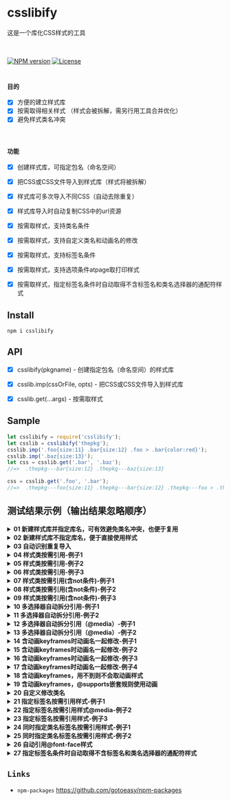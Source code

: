 # csslibify
这是一个库化CSS样式的工具<br>
<br>
<br>

[![NPM version](https://img.shields.io/npm/v/csslibify.svg)](https://www.npmjs.com/package/csslibify)
[![License](https://img.shields.io/badge/License-Apache%202-brightgreen.svg)](http://www.apache.org/licenses/LICENSE-2.0)
<br>
<br>
### `目的`
- [x] 方便的建立样式库
- [x] 按需取得相关样式 （样式会被拆解，需另行用工具合并优化）
- [x] 避免样式类名冲突
<br>

### `功能`
- [x] 创建样式库，可指定包名（命名空间）<br>
- [x] 把CSS或CSS文件导入到样式库（样式将被拆解）<br>
- [x] 样式库可多次导入不同CSS（自动去除重复）<br>
- [x] 样式库导入时自动复制CSS中的url资源<br>
- [x] 按需取样式，支持类名条件<br>
- [x] 按需取样式，支持自定义类名和动画名的修改<br>
- [x] 按需取样式，支持标签名条件<br>
- [x] 按需取样式，支持选项条件atpage取打印样式<br>
- [x] 按需取样式，指定标签名条件时自动取得不含标签名和类名选择器的通配符样式<br>


## Install
```
npm i csslibify
```


## API
- [x] csslibify(pkgname) - 创建指定包名（命名空间）的样式库<br>
- [x] csslib.imp(cssOrFile, opts) - 把CSS或CSS文件导入到样式库<br>
- [x] csslib.get(...args) - 按需取样式<br>


## Sample
```js
let csslibify = require('csslibify');
let csslib = csslibify('thepkg');
csslib.imp('.foo{size:11} .bar{size:12} .foo > .bar{color:red}');
csslib.imp('.baz{size:13}');
let css = csslib.get('.bar', '.baz');
//=>  .thepkg---bar{size:12} .thepkg---baz{size:13}

css = csslib.get('.foo', '.bar');
//=>  .thepkg---foo{size:11} .thepkg---bar{size:12} .thepkg---foo > .thepkg---bar{color:red}
```

## 测试结果示例（输出结果忽略顺序）
<details>
<summary><strong>01 新建样式库并指定库名，可有效避免类名冲突，也便于复用</strong></summary>

```js
let csslibify = require('csslibify');
let csslib = csslibify('pkg');
csslib.imp('.foo{size:1}');
csslib.imp('.bar{size:2}');

let result = csslib.get( '.foo', '.bar' );

/*
// result:

.pkg---bar{size:2}
.pkg---foo{size:1}
*/
```
</details>


<details>
<summary><strong>02 新建样式库不指定库名，便于直接使用样式</strong></summary>

```js
let csslibify = require('csslibify');
let csslib = csslibify();
csslib.imp('.foo{size:1}');
csslib.imp('.bar{size:2}');

let result = csslib.get( '.foo', '.bar' );

/*
// result:

.bar{size:2}
.foo{size:1}
*/
```
</details>


<details>
<summary><strong>03 自动识别重复导入</strong></summary>

```js
let csslibify = require('csslibify');
let csslib = csslibify();
csslib.imp('.foo{size:1}');
csslib.imp('.foo{size:1}');
csslib.imp('.foo{size:1}');

let result = csslib.get( '.foo' );

/*
// result:

.foo{size:1}
*/
```
</details>


<details>
<summary><strong>04 样式类按需引用-例子1</strong></summary>

```js
let csslibify = require('csslibify');
let csslib = csslibify();
csslib.imp('.foo{size:1}');
csslib.imp('.bar{size:2}');
csslib.imp('.baz{size:3}');

let result = csslib.get( '.baz' );

/*
// result:

.baz{size:3}
*/
```
</details>


<details>
<summary><strong>05 样式类按需引用-例子2</strong></summary>

```js
let csslibify = require('csslibify');
let csslib = csslibify();
csslib.imp('.foo{size:1}');
csslib.imp('.bar .baz{size:2}');
csslib.imp('.baz{size:3}');

let result = csslib.get( '.baz' );

/*
// result:

.baz{size:3}
*/
```
</details>


<details>
<summary><strong>06 样式类按需引用-例子3</strong></summary>

```js
let csslibify = require('csslibify');
let csslib = csslibify();
csslib.imp('.foo{size:1}');
csslib.imp('.bar .baz{size:2}');
csslib.imp('.baz{size:3}');

let result = csslib.get( '.bar', '.baz' );

/*
// result:

.bar .baz{size:2}
.baz{size:3}
*/
```
</details>


<details>
<summary><strong>07 样式类按需引用(含not条件)-例子1</strong></summary>

```js
let csslibify = require('csslibify');
let csslib = csslibify('pkg');
csslib.imp('.foo{size:1} .bar{size:2} .foo:not(.bar){size:3}');

let result = csslib.get( '.foo' );

/*
// result:

.pkg---foo{size:1}
.pkg---foo:not(.pkg---bar){size:3}
*/
```
</details>


<details>
<summary><strong>08 样式类按需引用(含not条件)-例子2</strong></summary>

```js
let csslibify = require('csslibify');
let csslib = csslibify('pkg');
csslib.imp('.foo{size:1} .bar{size:2} .foo:not(.bar){size:3}');

let result = csslib.get( '.bar' );

/*
// result:

.pkg---bar{size:2}
*/
```
</details>


<details>
<summary><strong>09 样式类按需引用(含not条件)-例子3</strong></summary>

```js
let csslibify = require('csslibify');
let csslib = csslibify('pkg');
csslib.imp('.foo{size:1} .bar{size:2} .foo:not(.bar){size:3}');

let result = csslib.get( '.foo', '.bar' );

/*
// result:

.pkg---foo{size:1}
.pkg---bar{size:2}
.pkg---foo:not(.pkg---bar){size:3}
*/
```
</details>


<details>
<summary><strong>10 多选择器自动拆分引用-例子1</strong></summary>

```js
let csslibify = require('csslibify');
let csslib = csslibify('pkg');
csslib.imp('.foo,.bar{size:1} .bar,.baz{color:red}');

let result = csslib.get( '.foo' );

/*
// result:

.pkg---foo{size:1}
*/
```
</details>


<details>
<summary><strong>11 多选择器自动拆分引用-例子2</strong></summary>

```js
let csslibify = require('csslibify');
let csslib = csslibify('pkg');
csslib.imp('.foo,.bar{size:1} .bar,.baz{color:red}');

let result = csslib.get( '.foo', '.bar' );

/*
// result:

.pkg---bar{size:1}
.pkg---foo{size:1}
.pkg---bar{color:red}
*/
```
</details>


<details>
<summary><strong>12 多选择器自动拆分引用（@media）-例子1</strong></summary>

```js
let csslibify = require('csslibify');
let csslib = csslibify('pkg');
csslib.imp('@media (min-width: 768px) { .foo,.bar{margin: 0} }');

let result = csslib.get( '.foo' );

/*
// result:

@media (min-width: 768px) { .pkg---foo{margin: 0} }
*/
```
</details>


<details>
<summary><strong>13 多选择器自动拆分引用（@media）-例子2</strong></summary>

```js
let csslibify = require('csslibify');
let csslib = csslibify('pkg');
csslib.imp('@media (min-width: 768px) { .foo,.bar{margin: 0} }');

let result = csslib.get( '.foo', '.bar' );

/*
// result:

@media (min-width: 768px) { .pkg---bar{margin: 0} }
@media (min-width: 768px) { .pkg---foo{margin: 0} }
*/
```
</details>


<details>
<summary><strong>14 含动画keyframes时动画名一起修改-例子1</strong></summary>

```js
let csslibify = require('csslibify');
let csslib = csslibify('pkg');
csslib.imp(`
  @keyframes foo{
    0% {background:red}
    to {background:yellow}
  }
  .bar {
    animation:foo 5s;
  }
  .baz {
    size:14;
  }
`);

let result = csslib.get( '.bar' );

/*
// result:

.pkg---bar{animation:pkg---foo 5s}
@keyframes pkg---foo{
  0% {background:red}
  to {background:yellow}
}
*/
```
</details>


<details>
<summary><strong>15 含动画keyframes时动画名一起修改-例子2</strong></summary>

```js
let csslibify = require('csslibify');
let csslib = csslibify('pkg');
csslib.imp(`
  @keyframes foo{
    0% {background:red}
    to {background:yellow}
  }
  .bar {
    animation-name:foo;
    animation-duration: 5s;
  }
  .baz {
    size:14;
  }
`);

let result = csslib.get( '.bar', '.baz' );

/*
// result:

.pkg---bar{
  animation:pkg---foo;
  animation-duration: 5s
}
@keyframes pkg---foo{
  0% {background:red}
  to {background:yellow}
}
.baz{size:14}
*/
```
</details>


<details>
<summary><strong>16 含动画keyframes时动画名一起修改-例子3</strong></summary>

```js
let csslibify = require('csslibify');
let csslib = csslibify('pkg');
csslib.imp(`
  @keyframes foo{
    0% {background:red}
    to {background:yellow}
  }
  @media (min-width: 768px) {
    .bar {
      animation:foo 5s;
    }
  }
  .baz {
    size:14;
  }
`);

let result = csslib.get( '.bar' );

/*
// result:

@media (min-width: 768px) {
  .pkg---bar{animation:pkg---foo 5s}
}
@keyframes pkg---foo{
  0% {background:red}
  to {background:yellow}
}
*/
```
</details>


<details>
<summary><strong>17 含动画keyframes时动画名一起修改-例子4</strong></summary>

```js
let csslibify = require('csslibify');
let csslib = csslibify('pkg');
csslib.imp(`
  @keyframes foo{
    0% {background:red}
    to {background:yellow}
  }
  @media (min-width: 768px) {
    .bar {
      animation-name:foo;
      animation-duration: 5s;
    }
  }
  .baz {
    size:14;
  }
`);

let result = csslib.get( '.bar', '.baz' );

/*
// result:

.baz{size:14}
@media (min-width: 768px) {
  .pkg---bar{
    animation:pkg---foo;
    animation-duration: 5s
  }
}
@keyframes pkg---foo{
  0% {background:red}
  to {background:yellow}
}
*/
```
</details>


<details>
<summary><strong>18 含动画keyframes，用不到则不会取动画样式</strong></summary>

```js
let csslibify = require('csslibify');
let csslib = csslibify('pkg');
csslib.imp(`
  @keyframes foo{
    0% {background:red}
    to {background:yellow}
  }
  .bar {
    animation-name:foo;
    animation-duration: 5s;
  }
  .baz {
    size:14;
  }
`);

let result = csslib.get( '.baz' );

/*
// result:

.baz{size:14}
*/
```
</details>


<details>
<summary><strong>19 含动画keyframes，@supports嵌套规则使用动画</strong></summary>

```js
let csslibify = require('csslibify');
let csslib = csslibify('pkg');
csslib.imp(`
  @keyframes foo{
    0% {background:red}
    to {background:yellow}
  }
  @supports (position: sticky) {
    .bar {
      animation:foo 5s;
    }
  }
  .baz {
    size:14;
  }
`);

let result = csslib.get( '.baz' );

/*
// result:

@supports (position: sticky) {
  .pkg---bar{animation:pkg---foo 5s}
}
@keyframes pkg---foo {
  0% {background: red}
  to {background: yellow}
}
*/
```
</details>


<details>
<summary><strong>20 自定义修改类名 </strong></summary>

```js
let csslibify = require('csslibify');
let csslib = csslibify('pkg');
csslib.imp('.foo{size:1}');

let result = csslib.get( '.foo', {rename: (pkg,name) => name + '-----' + pkg} );

/*
// result:

.foo-----pkg{size:1}
*/
```
</details>


<details>
<summary><strong>21 指定标签名按需引用样式-例子1 </strong></summary>

```js
let csslibify = require('csslibify');
let csslib = csslibify('pkg');
csslib.imp('a{size:1} .foo div{size:2}');

let result = csslib.get( 'a' );

/*
// result:

a{size:1}
*/
```
</details>


<details>
<summary><strong>22 指定标签名按需引用样式@media-例子2 </strong></summary>

```js
let csslibify = require('csslibify');
let csslib = csslibify('pkg');
csslib.imp('@media (min-width: 768px) { a{size:1} .foo div{size:2} }');

let result = csslib.get( 'div' );

/*
// result:(blank)

*/
```
</details>


<details>
<summary><strong>23 指定标签名按需引用样式-例子3 </strong></summary>

```js
let csslibify = require('csslibify');
let csslib = csslibify('pkg');
csslib.imp('a{size:1} .foo div{size:2}');

let result = csslib.get( 'div' );

/*
// result:(blank)

*/
```
</details>


<details>
<summary><strong>24 同时指定类名标签名按需引用样式-例子1 </strong></summary>

```js
let csslibify = require('csslibify');
let csslib = csslibify('pkg');
csslib.imp('a{size:1} .foo div{size:2}');

let result = csslib.get( 'div', '.foo' );

/*
// result:

.pkg---foo div{size:2}
*/
```
</details>


<details>
<summary><strong>25 同时指定类名标签名按需引用样式-例子2 </strong></summary>

```js
let csslibify = require('csslibify');
let csslib = csslibify('pkg');
csslib.imp('@media (min-width: 768px) { a{size:1} .foo div{size:2} }');

let result = csslib.get( 'div', '.foo' );

/*
// result:

@media (min-width: 768px) { .pkg---foo div{size:2} }
*/
```
</details>


<details>
<summary><strong>26 自动引用@font-face样式 </strong></summary>

```js
let csslibify = require('csslibify');
let csslib = csslibify('pkg');
csslib.imp(`
  @font-face {
    font-family: 'Font Awesome 5 Free';
    font-style: normal;
    font-weight: 900;
    font-display: auto;
    src: url("../webfonts/fa-solid-900.eot");
    src: url("../webfonts/fa-solid-900.eot?#iefix") format("embedded-opentype"),
         url("../webfonts/fa-solid-900.woff2") format("woff2"),
	 url("../webfonts/fa-solid-900.woff") format("woff"),
	 url("../webfonts/fa-solid-900.ttf") format("truetype"),
	 url("../webfonts/fa-solid-900.svg#fontawesome") format("svg");
  }

  .fa,
  .fas {
    font-family: 'Font Awesome 5 Free';
    font-weight: 900;
  }
`);

let result = csslib.get( '.fa' );

/*
// result: (注：实际url资源会被复制并哈希化文件名，默认路径改为资源文件的绝对路径)

  .fa {
    font-family: 'Font Awesome 5 Free';
    font-weight: 900;
  }

  @font-face {
    font-family: 'Font Awesome 5 Free';
    font-style: normal;
    font-weight: 900;
    font-display: auto;
    src: url("../webfonts/fa-solid-900.eot");
    src: url("../webfonts/fa-solid-900.eot?#iefix") format("embedded-opentype"),
         url("../webfonts/fa-solid-900.woff2") format("woff2"),
	 url("../webfonts/fa-solid-900.woff") format("woff"),
	 url("../webfonts/fa-solid-900.ttf") format("truetype"),
	 url("../webfonts/fa-solid-900.svg#fontawesome") format("svg");
  }

*/
```
</details>


<details>
<summary><strong>27 指定标签名条件时自动取得不含标签名和类名选择器的通配符样式</strong></summary>

```js
let csslibify = require('csslibify');
let csslib = csslibify('pkg');
csslib.imp('article,aside { display: block; }  [title]{color:red} * {box-sizing: border-box;}');

let result = csslib.get( 'article' );

/*
// result:

* {box-sizing: border-box;}
[title]{color:red}
article { display: block; }
*/
```
</details>






## `Links`
* `npm-packages` https://github.com/gotoeasy/npm-packages

